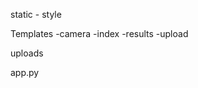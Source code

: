 static
     - style


Templates
     -camera
     -index
     -results
     -upload


uploads


app.py







